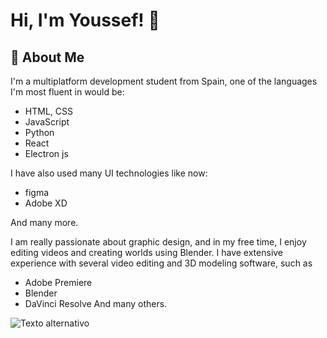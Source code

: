 
# Hi, I'm Youssef! 👋

## 🚀 About Me
I'm a multiplatform development student from Spain, one of the languages ​​I'm most fluent in would be:
- HTML, CSS
- JavaScript
- Python
- React
- Electron js

I have also used many UI technologies like now: 
- figma 
- Adobe XD 

And many more.

I am really passionate about graphic design, and in my free time, I enjoy editing videos and creating worlds using Blender. I have extensive experience with several video editing and 3D modeling software, such as
- Adobe Premiere 
- Blender 
- DaVinci Resolve
And many others.


![Texto alternativo](untitled.png)
